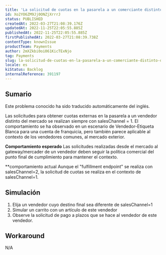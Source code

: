 ```yaml
---
title: 'La solicitud de cuotas en la pasarela a un comerciante distinto del mercado se realiza siempre con salesChannel = 1'
id: Xo2YO6ZM9Jj0ONZjXrrrJ
status: PUBLISHED
createdAt: 2022-03-27T21:08:39.176Z
updatedAt: 2022-11-25T22:05:55.885Z
publishedAt: 2022-11-25T22:05:55.885Z
firstPublishedAt: 2022-03-27T21:08:39.738Z
contentType: knownIssue
productTeam: Payments
author: 2mXZkbi0oi061KicTExNjo
tag: Payments
slug: la-solicitud-de-cuotas-en-la-pasarela-a-un-comerciante-distinto-del-mercado-se-realiza-siempre-con-saleschannel-1
locale: es
kiStatus: Backlog
internalReference: 391197
---
```


## Sumario

<div class="alert alert-info">
  <p>Este problema conocido ha sido traducido automáticamente del inglés.</p>
</div>


Las solicitudes para obtener cuotas externas en la pasarela a un vendedor distinto del mercado se realizan siempre con salesChannel = 1.
El comportamiento se ha observado en un escenario de Vendedor-Etiqueta Blanca para una cuenta de franquicia, pero también parece aplicable al contexto de los vendedores comunes, al mercado exterior.

**Comportamiento esperado**
Las solicitudes realizadas desde el mercado al gateway/mercader de un vendedor deben seguir la política comercial del punto final de cumplimiento para mantener el contexto.

**comportamiento actual
Aunque el "fulfillment endpoint" se realiza con salesChannel=2, la solicitud de cuotas se realiza en el contexto de salesChannel=1.



## Simulación



1. Elija un vendedor cuyo destino final sea diferente de salesChannel=1
2. Simular un carrito con un artículo de este vendedor
3. Observe la solicitud de pago a plazos que se hace al vendedor de este vendedor.




## Workaround


N/A

